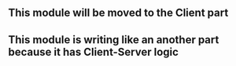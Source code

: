 ## This module will be moved to the Client part
## This module is writing like an another part because it has Client-Server logic
